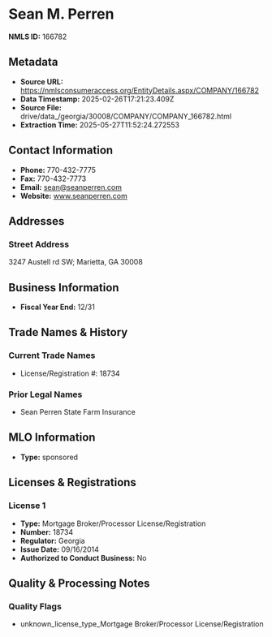 # Sean M. Perren

**NMLS ID:** 166782

## Metadata
- **Source URL:** https://nmlsconsumeraccess.org/EntityDetails.aspx/COMPANY/166782
- **Data Timestamp:** 2025-02-26T17:21:23.409Z
- **Source File:** drive/data_/georgia/30008/COMPANY/COMPANY_166782.html
- **Extraction Time:** 2025-05-27T11:52:24.272553

## Contact Information
- **Phone:** 770-432-7775
- **Fax:** 770-432-7773
- **Email:** sean@seanperren.com
- **Website:** www.seanperren.com

## Addresses
### Street Address
3247 Austell rd SW; Marietta, GA 30008

## Business Information
- **Fiscal Year End:** 12/31

## Trade Names & History
### Current Trade Names
- License/Registration #: 18734

### Prior Legal Names
- Sean Perren State Farm Insurance

## MLO Information
- **Type:** sponsored

## Licenses & Registrations

### License 1
- **Type:** Mortgage Broker/Processor License/Registration
- **Number:** 18734
- **Regulator:** Georgia
- **Issue Date:** 09/16/2014
- **Authorized to Conduct Business:** No

## Quality & Processing Notes
### Quality Flags
- unknown_license_type_Mortgage Broker/Processor License/Registration
